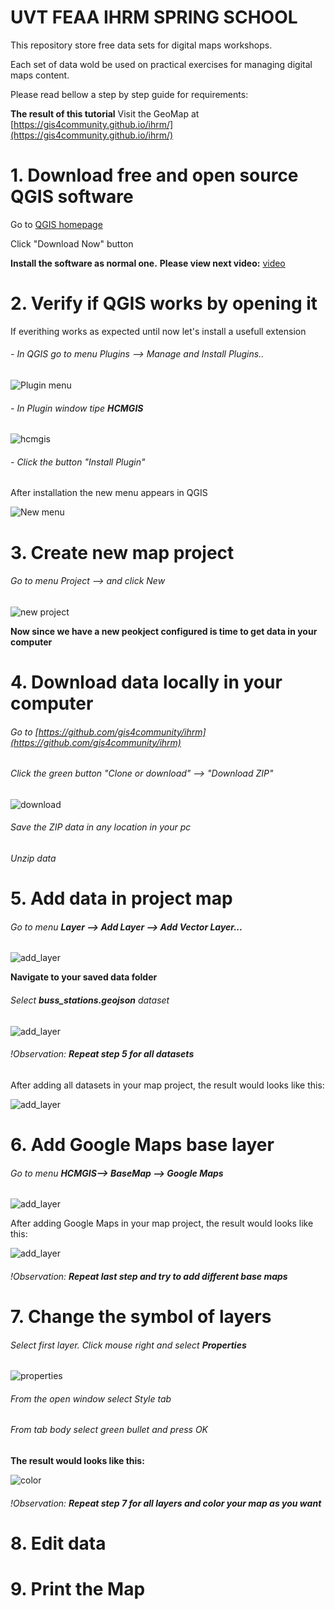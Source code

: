 # UVT FEAA IHRM SPRING SCHOOL 

This repository store free data sets for digital maps workshops.

Each set of data wold be used on practical exercises for managing digital maps content.

Please read bellow a step by step guide for requirements:

**The result of this tutorial**
Visit the GeoMap at [https://gis4community.github.io/ihrm/](https://gis4community.github.io/ihrm/) 


# 1. Download free and open source QGIS software
Go to [QGIS homepage](http://qgis.com/) 

Click "Download Now" button

**Install the software as normal one.**
**Please view next video:**  [video](http://www.youtube.com/watch?v=7aK1nT7iBlc)

# 2. Verify if QGIS works by opening it
If everithing works as expected until now let's install a usefull extension

 ###### - In QGIS go to menu Plugins --> Manage and Install Plugins..
 
 ![Plugin menu](https://github.com/gis4community/ihrm/blob/master/img/plugin.PNG)

###### - In Plugin window tipe **HCMGIS**

 ![hcmgis](https://github.com/gis4community/ihrm/blob/master/img/hcmgis.PNG)
 
###### - Click the button "Install Plugin"

After installation the new menu appears in QGIS

![New  menu](https://github.com/gis4community/ihrm/blob/master/img/menu_hcmgis.PNG)

# 3. Create new map project

###### Go to menu Project --> and click New

![new project](https://github.com/gis4community/ihrm/blob/master/img/new_project.PNG)

**Now since we have a new peokject configured is time to get data in your computer** 

# 4. Download data locally in your computer

   ###### Go to [https://github.com/gis4community/ihrm](https://github.com/gis4community/ihrm)
   ###### Click the green button "Clone or download" --> "Download ZIP"
   
   ![download](img/download.PNG)
   
 ###### Save the ZIP data in any location in your pc
 ###### Unzip data
 
 # 5. Add data in project map

###### Go to menu **Layer --> Add Layer --> Add Vector Layer...**

![add_layer](img/add_layer.PNG)

**Navigate to your saved data folder**
###### Select **buss_stations.geojson** dataset

![add_layer](img/add.PNG)

###### !Observation: **Repeat step 5 for all datasets**

After adding all datasets in your map project, the result would looks like this:

![add_layer](img/map.png)

# 6. Add Google Maps base layer

###### Go to menu **HCMGIS--> BaseMap --> Google Maps**

![add_layer](img/google.PNG)

After adding Google Maps in your map project, the result would looks like this:

![add_layer](img/google_map.PNG)

###### !Observation: **Repeat last step and try to add different base maps**
 
 # 7. Change the symbol of layers
 
 ###### Select first layer. Click mouse right and select **Properties**
 
 ![properties](img/properties.PNG)

###### From the open window select Style tab
###### From tab body select green bullet and press OK
**The result would looks like this:**

 ![color](img/color.PNG)

###### !Observation: **Repeat step 7 for all layers and color your map as you want**

# 8. Edit data

# 9. Print the Map
